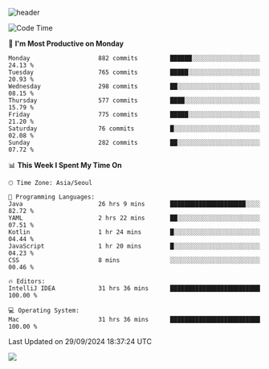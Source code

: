 ![header](https://capsule-render.vercel.app/api?type=Egg&color=timeAuto&height=300&section=header&text=PoPo&fontSize=90&animation=fadeIn)

  <!--START_SECTION:waka-->
![Code Time](http://img.shields.io/badge/Code%20Time-1%2C995%20hrs%2029%20mins-blue)

📅 **I'm Most Productive on Monday** 

```text
Monday                   882 commits         ██████░░░░░░░░░░░░░░░░░░░   24.13 % 
Tuesday                  765 commits         █████░░░░░░░░░░░░░░░░░░░░   20.93 % 
Wednesday                298 commits         ██░░░░░░░░░░░░░░░░░░░░░░░   08.15 % 
Thursday                 577 commits         ████░░░░░░░░░░░░░░░░░░░░░   15.79 % 
Friday                   775 commits         █████░░░░░░░░░░░░░░░░░░░░   21.20 % 
Saturday                 76 commits          █░░░░░░░░░░░░░░░░░░░░░░░░   02.08 % 
Sunday                   282 commits         ██░░░░░░░░░░░░░░░░░░░░░░░   07.72 % 
```


📊 **This Week I Spent My Time On** 

```text
🕑︎ Time Zone: Asia/Seoul

💬 Programming Languages: 
Java                     26 hrs 9 mins       █████████████████████░░░░   82.72 % 
YAML                     2 hrs 22 mins       ██░░░░░░░░░░░░░░░░░░░░░░░   07.51 % 
Kotlin                   1 hr 24 mins        █░░░░░░░░░░░░░░░░░░░░░░░░   04.44 % 
JavaScript               1 hr 20 mins        █░░░░░░░░░░░░░░░░░░░░░░░░   04.23 % 
CSS                      8 mins              ░░░░░░░░░░░░░░░░░░░░░░░░░   00.46 % 

🔥 Editors: 
IntelliJ IDEA            31 hrs 36 mins      █████████████████████████   100.00 % 

💻 Operating System: 
Mac                      31 hrs 36 mins      █████████████████████████   100.00 % 
```


 Last Updated on 29/09/2024 18:37:24 UTC
<!--END_SECTION:waka-->



<img src="https://capsule-render.vercel.app/api?type=Egg&color=timeAuto&height=300&section=footer&text=PoPo&fontSize=90&animation=fadeIn&reversal=true" />
